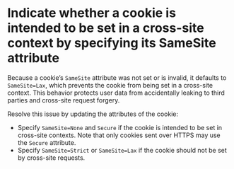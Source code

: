# Indicate whether a cookie is intended to be set in a cross-site context by specifying its SameSite attribute

Because a cookie’s `SameSite` attribute was not set or is invalid, it defaults to `SameSite=Lax`, which prevents the cookie from being set in a cross-site context. This behavior protects user data from accidentally leaking to third parties and cross-site request forgery.

Resolve this issue by updating the attributes of the cookie:

- Specify `SameSite=None` and `Secure` if the cookie is intended to be set in cross-site contexts. Note that only cookies sent over HTTPS may use the `Secure` attribute.
- Specify `SameSite=Strict` or `SameSite=Lax` if the cookie should not be set by cross-site requests.

